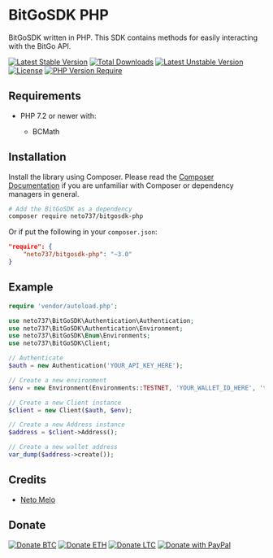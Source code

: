 
# BitGoSDK PHP

BitGoSDK written in PHP. This SDK contains methods for easily interacting with the BitGo API.

[![Latest Stable Version](https://poser.pugx.org/neto737/bitgosdk-php/version?style=for-the-badge)](https://packagist.org/packages/neto737/bitgosdk-php)
[![Total Downloads](https://poser.pugx.org/neto737/bitgosdk-php/downloads?style=for-the-badge)](https://packagist.org/packages/neto737/bitgosdk-php)
[![Latest Unstable Version](https://poser.pugx.org/neto737/bitgosdk-php/v/unstable?style=for-the-badge)](//packagist.org/packages/neto737/bitgosdk-php)  
[![License](https://poser.pugx.org/neto737/bitgosdk-php/license?style=for-the-badge)](https://packagist.org/packages/neto737/bitgosdk-php)
[![PHP Version Require](https://poser.pugx.org/neto737/bitgosdk-php/require/php?style=for-the-badge)](https://packagist.org/packages/neto737/bitgosdk-php)

## Requirements

- PHP 7.2 or newer with:

  - BCMath

## Installation

Install the library using Composer. Please read the [Composer Documentation](https://getcomposer.org/doc/01-basic-usage.md) if you are unfamiliar with Composer or dependency managers in general.

```sh
# Add the BitGoSDK as a dependency
composer require neto737/bitgosdk-php
```

Or if put the following in your `composer.json`:

```json
"require": {
    "neto737/bitgosdk-php": "~3.0"
}
```

## Example

```php
require 'vendor/autoload.php';

use neto737\BitGoSDK\Authentication\Authentication;
use neto737\BitGoSDK\Authentication\Environment;
use neto737\BitGoSDK\Enum\Environments;
use neto737\BitGoSDK\Client;

// Authenticate
$auth = new Authentication('YOUR_API_KEY_HERE');

// Create a new environment
$env = new Environment(Environments::TESTNET, 'YOUR_WALLET_ID_HERE', 'tbtc');

// Create a new Client instance
$client = new Client($auth, $env);

// Create a new Address instance
$address = $client->Address();

// Create a new wallet address
var_dump($address->create());
```

## Credits

- [Neto Melo](https://github.com/neto737)

## Donate

[![Donate BTC](https://img.shields.io/badge/donate-BTC-ff9900.svg?style=for-the-badge)](https://www.blockchain.com/btc/address/bc1pduj90df9cs3md3gym3q809slfv2x5phnpv8xznajys5q3tlulnzqt3flwn)
[![Donate ETH](https://img.shields.io/badge/donate-ETH-3C3C3D.svg?style=for-the-badge)](https://etherscan.io/address/0xeef9220639F14E7A0FD825AAAd0574e5a8aD7A4B)
[![Donate LTC](https://img.shields.io/badge/donate-LTC-D3D3D3.svg?style=for-the-badge)](https://blockchair.com/litecoin/address/ltc1q508qfkd09vyya6c5zkfx4r248pf3ezj9ngjdr2)
[![Donate with PayPal](https://img.shields.io/badge/donate-PayPal-blue.svg?style=for-the-badge)](https://www.paypal.com/donate/?business=T7RVRCXLZXB58&no_recurring=0&currency_code=USD)
